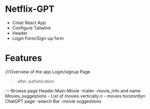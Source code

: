 # Netflix-GPT
 - Creat React App
 - Configure Tailwind
 - Header
 - Login Form/Sign-up form



# Features

///Overview of the app
Login/signup Page

>after authetication

---Browse page
   Header
   Main-Movie
      -trailer
      -movie_info and name
   Movies_suggestions
       - List of movies vertically *n
       - movies horizontly*n
  ChatGPT page
       -search Bar
       -movie suggestions